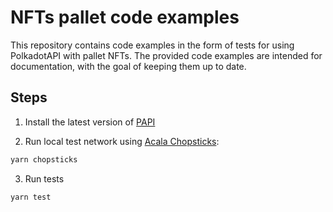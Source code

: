 # NFTs pallet code examples

This repository contains code examples in the form of tests for using PolkadotAPI with pallet NFTs. The provided code examples are intended for documentation, <!--TODO provide a link--> with the goal of keeping them up to date.

## Steps

1. Install the latest version of [PAPI](https://www.npmjs.com/package/polkadot-api)

2. Run local test network using [Acala Chopsticks](https://github.com/AcalaNetwork/chopsticks):

```sh
yarn chopsticks
```

3. Run tests

```sh
yarn test
```
